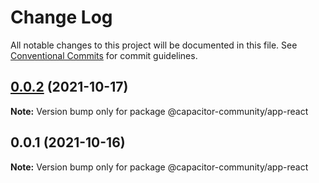 # Change Log

All notable changes to this project will be documented in this file.
See [Conventional Commits](https://conventionalcommits.org) for commit guidelines.

## [0.0.2](https://github.com/capacitor-community/react-hooks/compare/@capacitor-community/app-react@0.0.1...@capacitor-community/app-react@0.0.2) (2021-10-17)

**Note:** Version bump only for package @capacitor-community/app-react





## 0.0.1 (2021-10-16)

**Note:** Version bump only for package @capacitor-community/app-react
